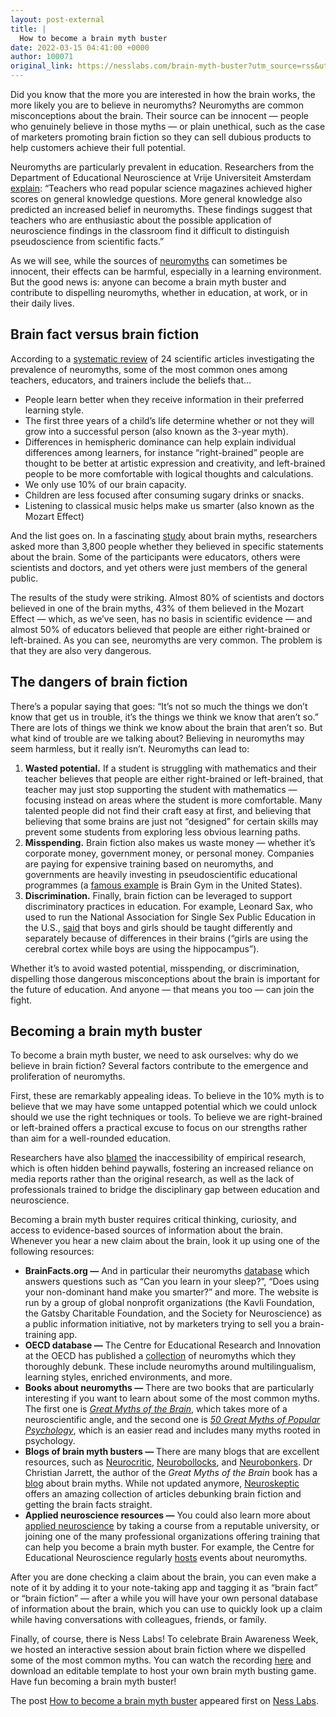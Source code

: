 ```yaml
---
layout: post-external
title: |
  How to become a brain myth buster
date: 2022-03-15 04:41:00 +0000
author: 100071
original_link: https://nesslabs.com/brain-myth-buster?utm_source=rss&utm_medium=rss&utm_campaign=brain-myth-buster
---
```


Did you know that the more you are interested in how the brain works, the more likely you are to believe in neuromyths? Neuromyths are common misconceptions about the brain. Their source can be innocent — people who genuinely believe in those myths — or plain unethical, such as the case of marketers promoting brain fiction so they can sell dubious products to help customers achieve their full potential.

Neuromyths are particularly prevalent in education. Researchers from the Department of Educational Neuroscience at Vrije Universiteit Amsterdam [explain](https://www.frontiersin.org/articles/10.3389/fpsyg.2012.00429/): “Teachers who read popular science magazines achieved higher scores on general knowledge questions. More general knowledge also predicted an increased belief in neuromyths. These findings suggest that teachers who are enthusiastic about the possible application of neuroscience findings in the classroom find it difficult to distinguish pseudoscience from scientific facts.”

As we will see, while the sources of [neuromyths](https://nesslabs.com/neuromyths) can sometimes be innocent, their effects can be harmful, especially in a learning environment. But the good news is: anyone can become a brain myth buster and contribute to dispelling neuromyths, whether in education, at work, or in their daily lives.

## Brain fact versus brain fiction

According to a [systematic review](https://www.frontiersin.org/articles/10.3389/fpsyg.2020.591923/full) of 24 scientific articles investigating the prevalence of neuromyths, some of the most common ones among teachers, educators, and trainers include the beliefs that…

- People learn better when they receive information in their preferred learning style.
- The first three years of a child’s life determine whether or not they will grow into a successful person (also known as the 3-year myth).
- Differences in hemispheric dominance can help explain individual differences among learners, for instance “right-brained” people are thought to be better at artistic expression and creativity, and left-brained people to be more comfortable with logical thoughts and calculations.
- We only use 10% of our brain capacity.
- Children are less focused after consuming sugary drinks or snacks.
- Listening to classical music helps make us smarter (also known as the Mozart Effect)

And the list goes on. In a fascinating [study](https://www.frontiersin.org/articles/10.3389/fpsyg.2017.01314/full) about brain myths, researchers asked more than 3,800 people whether they believed in specific statements about the brain. Some of the participants were educators, others were scientists and doctors, and yet others were just members of the general public.

The results of the study were striking. Almost 80% of scientists and doctors believed in one of the brain myths, 43% of them believed in the Mozart Effect — which, as we’ve seen, has no basis in scientific evidence — and almost 50% of educators believed that people are either right-brained or left-brained. As you can see, neuromyths are very common. The problem is that they are also very dangerous.

## The dangers of brain fiction

There’s a popular saying that goes: “It’s not so much the things we don’t know that get us in trouble, it’s the things we think we know that aren’t so.” There are lots of things we think we know about the brain that aren’t so. But what kind of trouble are we talking about? Believing in neuromyths may seem harmless, but it really isn’t. Neuromyths can lead to:

1. **Wasted potential.** If a student is struggling with mathematics and their teacher believes that people are either right-brained or left-brained, that teacher may just stop supporting the student with mathematics — focusing instead on areas where the student is more comfortable. Many talented people did not find their craft easy at first, and believing that believing that some brains are just not “designed” for certain skills may prevent some students from exploring less obvious learning paths.
2. **Misspending.** Brain fiction also makes us waste money — whether it’s corporate money, government money, or personal money. Companies are paying for expensive training based on neuromyths, and governments are heavily investing in pseudoscientific educational programmes (a [famous example](https://en.wikipedia.org/wiki/Brain_Gym_International) is Brain Gym in the United States).
3. **Discrimination.** Finally, brain fiction can be leveraged to support discriminatory practices in education. For example, Leonard Sax, who used to run the National Association for Single Sex Public Education in the U.S., [said](https://link.springer.com/article/10.1007/s11199-011-0037-y) that boys and girls should be taught differently and separately because of differences in their brains (“girls are using the cerebral cortex while boys are using the hippocampus”).

Whether it’s to avoid wasted potential, misspending, or discrimination, dispelling those dangerous misconceptions about the brain is important for the future of education. And anyone — that means you too — can join the fight.

## Becoming a brain myth buster

To become a brain myth buster, we need to ask ourselves: why do we believe in brain fiction? Several factors contribute to the emergence and proliferation of neuromyths.

First, these are remarkably appealing ideas. To believe in the 10% myth is to believe that we may have some untapped potential which we could unlock should we use the right techniques or tools. To believe we are right-brained or left-brained offers a practical excuse to focus on our strengths rather than aim for a well-rounded education.

Researchers have also [blamed](https://www.sciencedirect.com/science/article/abs/pii/S1364661306000556) the inaccessibility of empirical research, which is often hidden behind paywalls, fostering an increased reliance on media reports rather than the original research, as well as the lack of professionals trained to bridge the disciplinary gap between education and neuroscience.

Becoming a brain myth buster requires critical thinking, curiosity, and access to evidence-based sources of information about the brain. Whenever you hear a new claim about the brain, look it up using one of the following resources:

- **BrainFacts.org —** And in particular their neuromyths [database](https://www.brainfacts.org/explore?series=%7bDFE6255B-6C26-42D6-BAEF-90E0D28F224C%7d) which answers questions such as “Can you learn in your sleep?”, “Does using your non-dominant hand make you smarter?” and more. The website is run by a group of global nonprofit organizations (the Kavli Foundation, the Gatsby Charitable Foundation, and the Society for Neuroscience)  as a public information initiative, not by marketers trying to sell you a brain-training app.
- **OECD database —** The Centre for Educational Research and Innovation at the OECD has published a [collection](https://www.oecd.org/education/ceri/neuromyth1.htm) of neuromyths which they thoroughly debunk. These include neuromyths around multilingualism, learning styles, enriched environments, and more.
- **Books about neuromyths —** There are two books that are particularly interesting if you want to learn about some of the most common myths. The first one is [_Great Myths of the Brain_](https://www.amazon.co.uk/Great-Myths-Brain-Psychology/dp/1118312716?&_encoding=UTF8&tag=nesslabs-21&linkCode=ur2&linkId=e12f79aa138d5571714c326a58103e55&camp=1634&creative=6738), which takes more of a neuroscientific angle, and the second one is [_50 Great Myths of Popular Psychology_](https://www.amazon.co.uk/Great-Myths-Popular-Psychology-Misconceptions/dp/1405131128?&_encoding=UTF8&tag=nesslabs-21&linkCode=ur2&linkId=6a1f22ebf5d0ac6bd2c7c547d30b1148&camp=1634&creative=6738), which is an easier read and includes many myths rooted in psychology.
- **Blogs of brain myth busters —** There are many blogs that are excellent resources, such as [Neurocritic](https://neurocritic.blogspot.com/), [Neurobollocks](https://neurobollocks.wordpress.com/), and [Neurobonkers](https://neurobonkers.com/). Dr Christian Jarrett, the author of the _Great Myths of the Brain_ book has a [blog](https://www.psychologytoday.com/intl/blog/brain-myths) about brain myths. While not updated anymore, [Neuroskeptic](https://www.discovermagazine.com/blog/neuroskeptic) offers an amazing collection of articles debunking brain fiction and getting the brain facts straight.
- **Applied neuroscience resources —** You could also learn more about [applied neuroscience](https://nesslabs.com/applied-neuroscience-introduction) by taking a course from a reputable university, or joining one of the many professional organizations offering training that can help you become a brain myth buster. For example, the Centre for Educational Neuroscience regularly [hosts](http://www.educationalneuroscience.org.uk/events/neurosense-making-sense-of-neuromyths/) events about neuromyths.

After you are done checking a claim about the brain, you can even make a note of it by adding it to your note-taking app and tagging it as “brain fact” or “brain fiction” — after a while you will have your own personal database of information about the brain, which you can use to quickly look up a claim while having conversations with colleagues, friends, or family.

Finally, of course, there is Ness Labs! To celebrate Brain Awareness Week, we hosted an interactive session about brain fiction where we dispelled some of the most common myths. You can watch the recording [here](https://community.nesslabs.com/c/library/brain-fact-brain-fiction-2fc169f5-9741-40d7-ab88-6b574df59eff) and download an editable template to host your own brain myth busting game. Have fun becoming a brain myth buster!

The post [How to become a brain myth buster](https://nesslabs.com/brain-myth-buster) appeared first on [Ness Labs](https://nesslabs.com).
